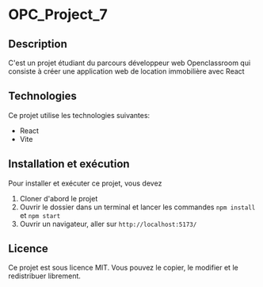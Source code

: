 # OPC_Project_7

## Description

C'est un projet étudiant du parcours développeur web Openclassroom qui consiste à créer une application web de location immobilière avec React

## Technologies

Ce projet utilise les technologies suivantes:

- React
- Vite

## Installation et exécution

Pour installer et exécuter ce projet, vous devez 

1. Cloner d'abord le projet
2. Ouvrir le dossier dans un terminal et lancer les commandes `npm install` et `npm start`
3. Ouvrir un navigateur, aller sur `http://localhost:5173/`


## Licence

Ce projet est sous licence MIT. Vous pouvez le copier, le modifier et le redistribuer librement.
